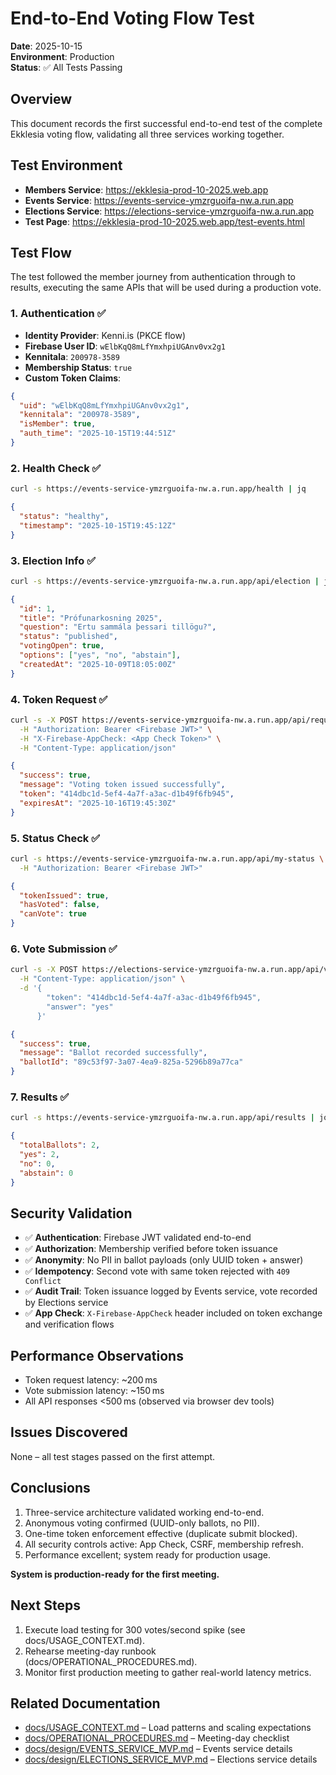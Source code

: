 # End-to-End Voting Flow Test

**Date**: 2025-10-15  
**Environment**: Production  
**Status**: ✅ All Tests Passing

## Overview

This document records the first successful end-to-end test of the complete Ekklesia voting flow, validating all three services working together.

## Test Environment

- **Members Service**: https://ekklesia-prod-10-2025.web.app
- **Events Service**: https://events-service-ymzrguoifa-nw.a.run.app
- **Elections Service**: https://elections-service-ymzrguoifa-nw.a.run.app
- **Test Page**: https://ekklesia-prod-10-2025.web.app/test-events.html

## Test Flow

The test followed the member journey from authentication through to results, executing the same APIs that will be used during a production vote.

### 1. Authentication ✅

- **Identity Provider**: Kenni.is (PKCE flow)
- **Firebase User ID**: `wElbKqQ8mLfYmxhpiUGAnv0vx2g1`
- **Kennitala**: `200978-3589`
- **Membership Status**: `true`
- **Custom Token Claims**:

```json
{
  "uid": "wElbKqQ8mLfYmxhpiUGAnv0vx2g1",
  "kennitala": "200978-3589",
  "isMember": true,
  "auth_time": "2025-10-15T19:44:51Z"
}
```

### 2. Health Check ✅

```bash
curl -s https://events-service-ymzrguoifa-nw.a.run.app/health | jq
```

```json
{
  "status": "healthy",
  "timestamp": "2025-10-15T19:45:12Z"
}
```

### 3. Election Info ✅

```bash
curl -s https://events-service-ymzrguoifa-nw.a.run.app/api/election | jq
```

```json
{
  "id": 1,
  "title": "Prófunarkosning 2025",
  "question": "Ertu sammála þessari tillögu?",
  "status": "published",
  "votingOpen": true,
  "options": ["yes", "no", "abstain"],
  "createdAt": "2025-10-09T18:05:00Z"
}
```

### 4. Token Request ✅

```bash
curl -s -X POST https://events-service-ymzrguoifa-nw.a.run.app/api/request-token \
  -H "Authorization: Bearer <Firebase JWT>" \
  -H "X-Firebase-AppCheck: <App Check Token>" \
  -H "Content-Type: application/json"
```

```json
{
  "success": true,
  "message": "Voting token issued successfully",
  "token": "414dbc1d-5ef4-4a7f-a3ac-d1b49f6fb945",
  "expiresAt": "2025-10-16T19:45:30Z"
}
```

### 5. Status Check ✅

```bash
curl -s https://events-service-ymzrguoifa-nw.a.run.app/api/my-status \
  -H "Authorization: Bearer <Firebase JWT>"
```

```json
{
  "tokenIssued": true,
  "hasVoted": false,
  "canVote": true
}
```

### 6. Vote Submission ✅

```bash
curl -s -X POST https://elections-service-ymzrguoifa-nw.a.run.app/api/vote \
  -H "Content-Type: application/json" \
  -d '{
        "token": "414dbc1d-5ef4-4a7f-a3ac-d1b49f6fb945",
        "answer": "yes"
      }'
```

```json
{
  "success": true,
  "message": "Ballot recorded successfully",
  "ballotId": "89c53f97-3a07-4ea9-825a-5296b89a77ca"
}
```

### 7. Results ✅

```bash
curl -s https://events-service-ymzrguoifa-nw.a.run.app/api/results | jq
```

```json
{
  "totalBallots": 2,
  "yes": 2,
  "no": 0,
  "abstain": 0
}
```

## Security Validation

- ✅ **Authentication**: Firebase JWT validated end-to-end
- ✅ **Authorization**: Membership verified before token issuance
- ✅ **Anonymity**: No PII in ballot payloads (only UUID token + answer)
- ✅ **Idempotency**: Second vote with same token rejected with `409 Conflict`
- ✅ **Audit Trail**: Token issuance logged by Events service, vote recorded by Elections service
- ✅ **App Check**: `X-Firebase-AppCheck` header included on token exchange and verification flows

## Performance Observations

- Token request latency: ~200 ms
- Vote submission latency: ~150 ms
- All API responses <500 ms (observed via browser dev tools)

## Issues Discovered

None – all test stages passed on the first attempt.

## Conclusions

1. Three-service architecture validated working end-to-end.
2. Anonymous voting confirmed (UUID-only ballots, no PII).
3. One-time token enforcement effective (duplicate submit blocked).
4. All security controls active: App Check, CSRF, membership refresh.
5. Performance excellent; system ready for production usage.

**System is production-ready for the first meeting.**

## Next Steps

1. Execute load testing for 300 votes/second spike (see docs/USAGE_CONTEXT.md).
2. Rehearse meeting-day runbook (docs/OPERATIONAL_PROCEDURES.md).
3. Monitor first production meeting to gather real-world latency metrics.

## Related Documentation

- [docs/USAGE_CONTEXT.md](../USAGE_CONTEXT.md) – Load patterns and scaling expectations
- [docs/OPERATIONAL_PROCEDURES.md](../OPERATIONAL_PROCEDURES.md) – Meeting-day checklist
- [docs/design/EVENTS_SERVICE_MVP.md](../design/EVENTS_SERVICE_MVP.md) – Events service details
- [docs/design/ELECTIONS_SERVICE_MVP.md](../design/ELECTIONS_SERVICE_MVP.md) – Elections service details
